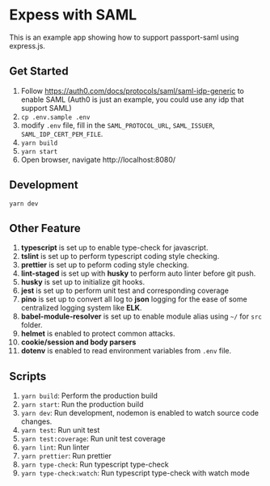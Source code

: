 # Expess with SAML
This is an example app showing how to support passport-saml using express.js.

## Get Started
1. Follow https://auth0.com/docs/protocols/saml/saml-idp-generic to enable SAML (Auth0 is just an example, you could use any idp that support SAML)
2. `cp .env.sample .env`
3. modify `.env` file, fill in the `SAML_PROTOCOL_URL`, `SAML_ISSUER`, `SAML_IDP_CERT_PEM_FILE`.
4. `yarn build`
5. `yarn start`
6. Open browser, navigate http://localhost:8080/

## Development
`yarn dev`

## Other Feature
1. **typescript** is set up to enable type-check for javascript.
2. **tslint** is set up to perform typescript coding style checking.
3. **prettier** is set up to peform coding style checking.
3. **lint-staged** is set up with **husky** to perform auto linter before git push.
4. **husky** is set up to initialize git hooks.
5. **jest** is set up to perform unit test and corresponding coverage
6. **pino** is set up to convert all log to **json** logging for the ease of some centralized logging system like **ELK**.
7. **babel-module-resolver** is set up to enable module alias using `~/` for `src` folder.
8. **helmet** is enabled to protect common attacks.
9. **cookie/session and body parsers**
11. **dotenv** is enabled to read environment variables from `.env` file.

## Scripts
1. `yarn build`:  Perform the production build
2. `yarn start`: Run the production build
3. `yarn dev`:  Run development, nodemon is enabled to watch source code changes.
4. `yarn test`: Run unit test
5. `yarn test:coverage`: Run unit test coverage
6. `yarn lint`: Run linter
7. `yarn prettier`: Run prettier
8. `yarn type-check`: Run typescript type-check
9. `yarn type-check:watch`: Run typescript type-check with watch mode
